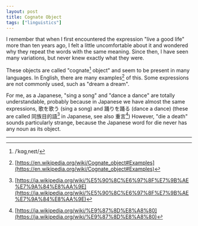 ```yaml
---
layout: post
title: Cognate Object
tags: ["linguistics"]
---
```


I remember that when I first encountered the expression "live a good life" more than ten years ago, I felt a little uncomfortable about it and wondered why they repeat the words with the same meaning. Since then, I have seen many variations, but never knew exactly what they were.

These objects are called "cognate[^pronunciation-cognate] object" and seem to be present in many languages. In English, there are many examples[^wikipedia-cognate-object] of this. Some expressions are not commonly used, such as "dream a dream".

For me, as a Japanese, "sing a song" and "dance a dance" are totally understandable, probably because in Japanese we have almost the same expressions, 歌を歌う (sing a song) and 踊りを踊る (dance a dance) (these are called 同族目的語[^ja-wikipedia-cognate-object] in Japanese, see also 重言[^ja-wikipedia-redundancy]) However, "die a death" sounds particularly strange, because the Japanese word for die never has any noun as its object.

---

[^pronunciation-cognate]: /ˈkɑɡˌneɪt/ 
[^wikipedia-cognate-object]: [https://en.wikipedia.org/wiki/Cognate_object#Examples](https://en.wikipedia.org/wiki/Cognate_object#Examples)
[^ja-wikipedia-cognate-object]: [https://ja.wikipedia.org/wiki/%E5%90%8C%E6%97%8F%E7%9B%AE%E7%9A%84%E8%AA%9E](https://ja.wikipedia.org/wiki/%E5%90%8C%E6%97%8F%E7%9B%AE%E7%9A%84%E8%AA%9E)
[^ja-wikipedia-redundancy]: [https://ja.wikipedia.org/wiki/%E9%87%8D%E8%A8%80](https://ja.wikipedia.org/wiki/%E9%87%8D%E8%A8%80)

